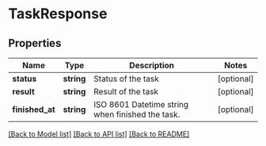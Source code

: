 # TaskResponse

## Properties
Name | Type | Description | Notes
------------ | ------------- | ------------- | -------------
**status** | **string** | Status of the task | [optional] 
**result** | **string** | Result of the task | [optional] 
**finished_at** | **string** | ISO 8601 Datetime string when finished the task. | [optional] 

[[Back to Model list]](../../README.md#documentation-for-models) [[Back to API list]](../../README.md#documentation-for-api-endpoints) [[Back to README]](../../README.md)

